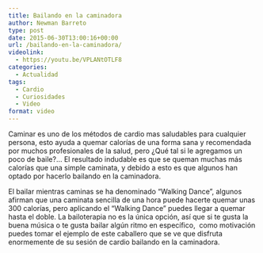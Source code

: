 ```yaml
---
title: Bailando en la caminadora
author: Newman Barreto
type: post
date: 2015-06-30T13:00:16+00:00
url: /bailando-en-la-caminadora/
videolink:
  - https://youtu.be/VPLANtOTLF8
categories:
  - Actualidad
tags:
  - Cardio
  - Curiosidades
  - Video
format: video
---
```

<span class="main-paragraph">Caminar es uno de los métodos de cardio mas saludables para cualquier persona, esto ayuda a quemar calorías de una forma sana y recomendada por muchos profesionales de la salud, pero ¿Qué tal si le agregamos un poco de baile?&#8230; El resultado indudable es que se queman muchas más calorías que una simple caminata, y debido a esto es que algunos han optado por hacerlo bailando en la caminadora.</span>

El bailar mientras caminas se ha denominado &#8220;Walking Dance&#8221;, algunos afirman que una caminata sencilla de una hora puede hacerte quemar unas 300 calorías, pero aplicando el &#8220;Walking Dance&#8221; puedes llegar a quemar hasta el doble. La bailoterapia no es la única opción, así que si te gusta la buena música o te gusta bailar algún ritmo en específico,  como motivación puedes tomar el ejemplo de este caballero que se ve que disfruta enormemente de su sesión de cardio bailando en la caminadora.